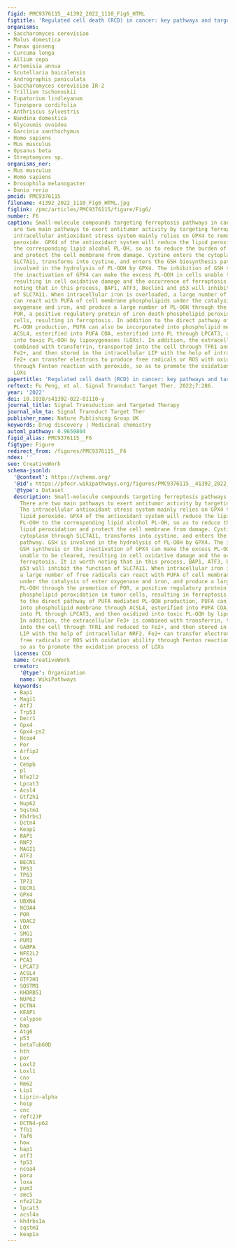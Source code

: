 ```yaml
---
figid: PMC9376115__41392_2022_1110_Fig6_HTML
figtitle: 'Regulated cell death (RCD) in cancer: key pathways and targeted therapies'
organisms:
- Saccharomyces cerevisiae
- Malus domestica
- Panax ginseng
- Curcuma longa
- Allium cepa
- Artemisia annua
- Scutellaria baicalensis
- Andrographis paniculata
- Saccharomyces cerevisiae IR-2
- Trillium tschonoskii
- Eupatorium lindleyanum
- Tinospora cordifolia
- Anthriscus sylvestris
- Nandina domestica
- Glycosmis ovoidea
- Garcinia xanthochymus
- Homo sapiens
- Mus musculus
- Opsanus beta
- Streptomyces sp.
organisms_ner:
- Mus musculus
- Homo sapiens
- Drosophila melanogaster
- Danio rerio
pmcid: PMC9376115
filename: 41392_2022_1110_Fig6_HTML.jpg
figlink: /pmc/articles/PMC9376115/figure/Fig6/
number: F6
caption: Small-molecule compounds targeting ferroptosis pathways in cancer. There
  are two main pathways to exert antitumor activity by targeting ferroptosis. The
  intracellular antioxidant stress system mainly relies on GPX4 to remove excess lipid
  peroxide. GPX4 of the antioxidant system will reduce the lipid peroxide PL-OOH to
  the corresponding lipid alcohol PL-OH, so as to reduce the burden of lipid peroxidation
  and protect the cell membrane from damage. Cystine enters the cytoplasm through
  SLC7A11, transforms into cystine, and enters the GSH biosynthesis pathway. GSH is
  involved in the hydrolysis of PL-OOH by GPX4. The inhibition of GSH synthesis or
  the inactivation of GPX4 can make the excess PL-OOH in cells unable to be cleared,
  resulting in cell oxidative damage and the occurrence of ferroptosis. It is worth
  noting that in this process, BAP1, ATF3, Beclin1 and p53 will inhibit the function
  of SLC7A11. When intracellular iron is overloaded, a large number of free radicals
  can react with PUFA of cell membrane phospholipids under the catalysis of ester
  oxygenase and iron, and produce a large number of PL-OOH through the promotion of
  POR, a positive regulatory protein of iron death phospholipid peroxidation in tumor
  cells, resulting in ferroptosis. In addition to the direct pathway of PUFA mediated
  PL-OOH production, PUFA can also be incorporated into phospholipid membrane through
  ACSL4, esterified into PUFA COA, esterified into PL through LPCAT3, and then oxidized
  into toxic PL-OOH by lipoxygenases (LOXs). In addition, the extracellular Fe3+ is
  combined with transferrin, transported into the cell through TFR1 and reduced to
  Fe2+, and then stored in the intracellular LIP with the help of intracellular NRF2.
  Fe2+ can transfer electrons to produce free radicals or ROS with oxidation ability
  through Fenton reaction with peroxide, so as to promote the oxidation process of
  LOXs
papertitle: 'Regulated cell death (RCD) in cancer: key pathways and targeted therapies.'
reftext: Fu Peng, et al. Signal Transduct Target Ther. 2022;7:286.
year: '2022'
doi: 10.1038/s41392-022-01110-y
journal_title: Signal Transduction and Targeted Therapy
journal_nlm_ta: Signal Transduct Target Ther
publisher_name: Nature Publishing Group UK
keywords: Drug discovery | Medicinal chemistry
automl_pathway: 0.9659804
figid_alias: PMC9376115__F6
figtype: Figure
redirect_from: /figures/PMC9376115__F6
ndex: ''
seo: CreativeWork
schema-jsonld:
  '@context': https://schema.org/
  '@id': https://pfocr.wikipathways.org/figures/PMC9376115__41392_2022_1110_Fig6_HTML.html
  '@type': Dataset
  description: Small-molecule compounds targeting ferroptosis pathways in cancer.
    There are two main pathways to exert antitumor activity by targeting ferroptosis.
    The intracellular antioxidant stress system mainly relies on GPX4 to remove excess
    lipid peroxide. GPX4 of the antioxidant system will reduce the lipid peroxide
    PL-OOH to the corresponding lipid alcohol PL-OH, so as to reduce the burden of
    lipid peroxidation and protect the cell membrane from damage. Cystine enters the
    cytoplasm through SLC7A11, transforms into cystine, and enters the GSH biosynthesis
    pathway. GSH is involved in the hydrolysis of PL-OOH by GPX4. The inhibition of
    GSH synthesis or the inactivation of GPX4 can make the excess PL-OOH in cells
    unable to be cleared, resulting in cell oxidative damage and the occurrence of
    ferroptosis. It is worth noting that in this process, BAP1, ATF3, Beclin1 and
    p53 will inhibit the function of SLC7A11. When intracellular iron is overloaded,
    a large number of free radicals can react with PUFA of cell membrane phospholipids
    under the catalysis of ester oxygenase and iron, and produce a large number of
    PL-OOH through the promotion of POR, a positive regulatory protein of iron death
    phospholipid peroxidation in tumor cells, resulting in ferroptosis. In addition
    to the direct pathway of PUFA mediated PL-OOH production, PUFA can also be incorporated
    into phospholipid membrane through ACSL4, esterified into PUFA COA, esterified
    into PL through LPCAT3, and then oxidized into toxic PL-OOH by lipoxygenases (LOXs).
    In addition, the extracellular Fe3+ is combined with transferrin, transported
    into the cell through TFR1 and reduced to Fe2+, and then stored in the intracellular
    LIP with the help of intracellular NRF2. Fe2+ can transfer electrons to produce
    free radicals or ROS with oxidation ability through Fenton reaction with peroxide,
    so as to promote the oxidation process of LOXs
  license: CC0
  name: CreativeWork
  creator:
    '@type': Organization
    name: WikiPathways
  keywords:
  - Bap1
  - Magi1
  - Atf3
  - Trp53
  - Decr1
  - Gpx4
  - Gpx4-ps2
  - Ncoa4
  - Por
  - Arfip2
  - Lox
  - Cebpb
  - pl
  - Nfe2l2
  - Lpcat3
  - Acsl4
  - Gtf2h1
  - Nup62
  - Sqstm1
  - Khdrbs1
  - Dctn4
  - Keap1
  - BAP1
  - RNF2
  - MAGI1
  - ATF3
  - BECN1
  - TP53
  - TP63
  - TP73
  - DECR1
  - GPX4
  - UBXN4
  - NCOA4
  - POR
  - VDAC2
  - LOX
  - SMG1
  - PUM3
  - GABPA
  - NFE2L2
  - PCA3
  - LPCAT3
  - ACSL4
  - GTF2H1
  - SQSTM1
  - KHDRBS1
  - NUP62
  - DCTN4
  - KEAP1
  - calypso
  - bap
  - Atg6
  - p53
  - betaTub60D
  - hth
  - por
  - Loxl2
  - Loxl1
  - cno
  - Rm62
  - Lip1
  - Liprin-alpha
  - hoip
  - cnc
  - ref(2)P
  - DCTN4-p62
  - Tfb1
  - Taf6
  - how
  - bap1
  - atf3
  - tp53
  - ncoa4
  - pora
  - loxa
  - pum3
  - smc5
  - nfe2l2a
  - lpcat3
  - acsl4a
  - khdrbs1a
  - sqstm1
  - keap1a
---
```

